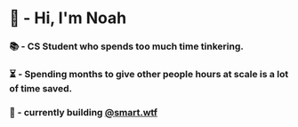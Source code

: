 # 👋 - Hi, I'm Noah

### 📚 - CS Student who spends too much time tinkering.

### ⏳ - Spending months to give other people hours at scale is a lot of time saved. 

### 🧠 - currently building [@smart.wtf](https://smart.wtf)

